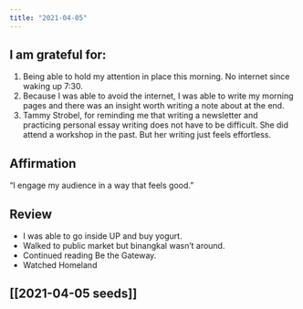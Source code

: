 ```yaml
---
title: "2021-04-05"
---
```

## I am grateful for:
1. Being able to hold my attention in place this morning. No internet since waking up 7:30.
2. Because I was able to avoid the internet, I was able to write my morning pages and there was an insight worth writing a note about at the end.
3. Tammy Strobel, for reminding me that writing a newsletter and practicing personal essay writing does not have to be difficult. She did attend a workshop in the past. But her writing just feels effortless.

## Affirmation

“I engage my audience in a way that feels good.”

## Review

- I was able to go inside UP and buy yogurt.
- Walked to public market but binangkal wasn’t around.
- Continued reading Be the Gateway.
- Watched Homeland

## [[2021-04-05 seeds]]